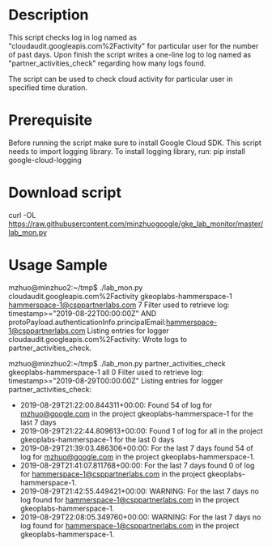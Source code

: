 # Description
This script checks log in log named as "cloudaudit.googleapis.com%2Factivity" for particular user for the number of past days.
Upon finish the script writes a one-line log to log named as "partner_activities_check" regarding how many logs found. 

The script can be used to check cloud activity for particular user in specified time duration.

# Prerequisite
Before running the script make sure to install Google Cloud SDK.
This script needs to import logging library. To install logging library, run:
            pip install google-cloud-logging 
            

# Download script
curl -OL https://raw.githubusercontent.com/minzhuogoogle/gke_lab_monitor/master/lab_mon.py

# Usage Sample
mzhuo@minzhuo2:~/tmp$ ./lab_mon.py  cloudaudit.googleapis.com%2Factivity  gkeoplabs-hammerspace-1 hammerspace-1@csppartnerlabs.com  7 
Filter used to retrieve log: timestamp>="2019-08-22T00:00:00Z" AND protoPayload.authenticationInfo.principalEmail:hammerspace-1@csppartnerlabs.com
Listing entries for logger cloudaudit.googleapis.com%2Factivity:
Wrote logs to partner_activities_check.


mzhuo@minzhuo2:~/tmp$ ./lab_mon.py partner_activities_check  gkeoplabs-hammerspace-1 all  0 
Filter used to retrieve log: timestamp>="2019-08-29T00:00:00Z"
Listing entries for logger partner_activities_check:
* 2019-08-29T21:22:00.844311+00:00: Found 54 of log for mzhuo@google.com in the project gkeoplabs-hammerspace-1 for the last 7 days
* 2019-08-29T21:22:44.809613+00:00: Found 1 of log for all in the project gkeoplabs-hammerspace-1 for the last 0 days
* 2019-08-29T21:39:03.486306+00:00: For the last 7 days found 54 of log for mzhuo@google.com in the project gkeoplabs-hammerspace-1.
* 2019-08-29T21:41:07.811768+00:00: For the last 7 days found 0 of log for hammerspace-1@csppartnerlabs.com in the project gkeoplabs-hammerspace-1.
* 2019-08-29T21:42:55.449421+00:00: WARNING: For the last 7 days no log  found for hammerspace-1@csppartnerlabs.com in the project gkeoplabs-hammerspace-1.
* 2019-08-29T22:08:05.349760+00:00: WARNING: For the last 7 days no log  found for hammerspace-1@csppartnerlabs.com in the project gkeoplabs-hammerspace-1.



